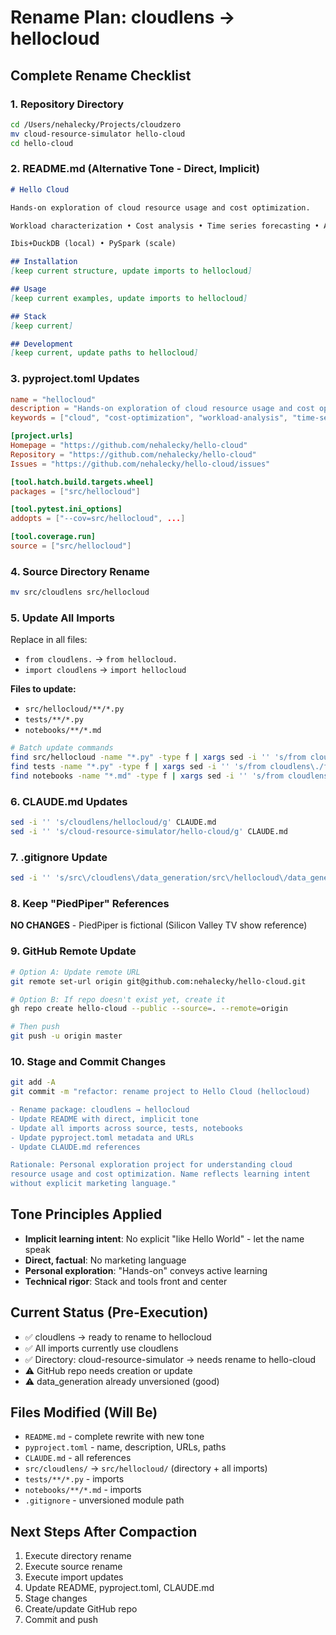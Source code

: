 # Rename Plan: cloudlens → hellocloud

## Complete Rename Checklist

### 1. Repository Directory
```bash
cd /Users/nehalecky/Projects/cloudzero
mv cloud-resource-simulator hello-cloud
cd hello-cloud
```

### 2. README.md (Alternative Tone - Direct, Implicit)
```markdown
# Hello Cloud

Hands-on exploration of cloud resource usage and cost optimization.

Workload characterization • Cost analysis • Time series forecasting • Anomaly detection

Ibis+DuckDB (local) • PySpark (scale)

## Installation
[keep current structure, update imports to hellocloud]

## Usage
[keep current examples, update imports to hellocloud]

## Stack
[keep current]

## Development
[keep current, update paths to hellocloud]
```

### 3. pyproject.toml Updates
```toml
name = "hellocloud"
description = "Hands-on exploration of cloud resource usage and cost optimization"
keywords = ["cloud", "cost-optimization", "workload-analysis", "time-series", "forecasting"]

[project.urls]
Homepage = "https://github.com/nehalecky/hello-cloud"
Repository = "https://github.com/nehalecky/hello-cloud"
Issues = "https://github.com/nehalecky/hello-cloud/issues"

[tool.hatch.build.targets.wheel]
packages = ["src/hellocloud"]

[tool.pytest.ini_options]
addopts = ["--cov=src/hellocloud", ...]

[tool.coverage.run]
source = ["src/hellocloud"]
```

### 4. Source Directory Rename
```bash
mv src/cloudlens src/hellocloud
```

### 5. Update All Imports
Replace in all files:
- `from cloudlens.` → `from hellocloud.`
- `import cloudlens` → `import hellocloud`

**Files to update:**
- `src/hellocloud/**/*.py`
- `tests/**/*.py`
- `notebooks/**/*.md`

```bash
# Batch update commands
find src/hellocloud -name "*.py" -type f | xargs sed -i '' 's/from cloudlens\./from hellocloud./g; s/import cloudlens/import hellocloud/g'
find tests -name "*.py" -type f | xargs sed -i '' 's/from cloudlens\./from hellocloud./g; s/import cloudlens/import hellocloud/g'
find notebooks -name "*.md" -type f | xargs sed -i '' 's/from cloudlens\./from hellocloud./g; s/import cloudlens/import hellocloud/g'
```

### 6. CLAUDE.md Updates
```bash
sed -i '' 's/cloudlens/hellocloud/g' CLAUDE.md
sed -i '' 's/cloud-resource-simulator/hello-cloud/g' CLAUDE.md
```

### 7. .gitignore Update
```bash
sed -i '' 's/src\/cloudlens\/data_generation/src\/hellocloud\/data_generation/g' .gitignore
```

### 8. Keep "PiedPiper" References
**NO CHANGES** - PiedPiper is fictional (Silicon Valley TV show reference)

### 9. GitHub Remote Update
```bash
# Option A: Update remote URL
git remote set-url origin git@github.com:nehalecky/hello-cloud.git

# Option B: If repo doesn't exist yet, create it
gh repo create hello-cloud --public --source=. --remote=origin

# Then push
git push -u origin master
```

### 10. Stage and Commit Changes
```bash
git add -A
git commit -m "refactor: rename project to Hello Cloud (hellocloud)

- Rename package: cloudlens → hellocloud
- Update README with direct, implicit tone
- Update all imports across source, tests, notebooks
- Update pyproject.toml metadata and URLs
- Update CLAUDE.md references

Rationale: Personal exploration project for understanding cloud
resource usage and cost optimization. Name reflects learning intent
without explicit marketing language."
```

## Tone Principles Applied
- **Implicit learning intent**: No explicit "like Hello World" - let the name speak
- **Direct, factual**: No marketing language
- **Personal exploration**: "Hands-on" conveys active learning
- **Technical rigor**: Stack and tools front and center

## Current Status (Pre-Execution)
- ✅ cloudlens → ready to rename to hellocloud
- ✅ All imports currently use cloudlens
- ✅ Directory: cloud-resource-simulator → needs rename to hello-cloud
- ⚠️ GitHub repo needs creation or update
- ⚠️ data_generation already unversioned (good)

## Files Modified (Will Be)
- `README.md` - complete rewrite with new tone
- `pyproject.toml` - name, description, URLs, paths
- `CLAUDE.md` - all references
- `src/cloudlens/` → `src/hellocloud/` (directory + all imports)
- `tests/**/*.py` - imports
- `notebooks/**/*.md` - imports
- `.gitignore` - unversioned module path

## Next Steps After Compaction
1. Execute directory rename
2. Execute source rename
3. Execute import updates
4. Update README, pyproject.toml, CLAUDE.md
5. Stage changes
6. Create/update GitHub repo
7. Commit and push
